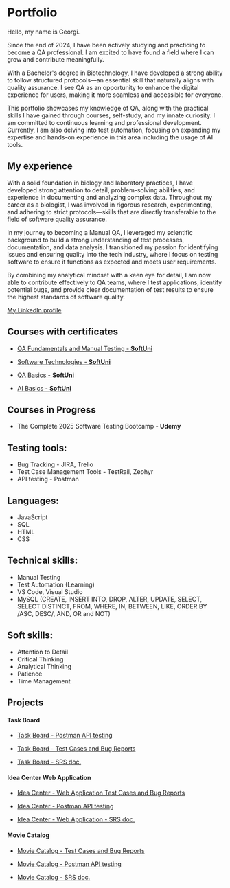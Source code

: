 # Portfolio
Hello, my name is Georgi.

Since the end of 2024, I have been actively studying and practicing to become a QA professional. I am excited to have found a field where I can grow and contribute meaningfully.

With a Bachelor's degree in Biotechnology, I have developed a strong ability to follow structured protocols—an essential skill that naturally aligns with quality assurance. I see QA as an opportunity to enhance the digital experience for users, making it more seamless and accessible for everyone.

This portfolio showcases my knowledge of QA, along with the practical skills I have gained through courses, self-study, and my innate curiosity. I am committed to continuous learning and professional development. Currently, I am also delving into test automation, focusing on expanding my expertise and hands-on experience in this area including the usage of AI tools.

## My experience
With a solid foundation in biology and laboratory practices, I have developed strong attention to detail, problem-solving abilities, and experience in documenting and analyzing complex data. Throughout my career as a biologist, I was involved in rigorous research, experimenting, and adhering to strict protocols—skills that are directly transferable to the field of software quality assurance.

In my journey to becoming a Manual QA, I leveraged my scientific background to build a strong understanding of test processes, documentation, and data analysis. I transitioned my passion for identifying issues and ensuring quality into the tech industry, where I focus on testing software to ensure it functions as expected and meets user requirements.

By combining my analytical mindset with a keen eye for detail, I am now able to contribute effectively to QA teams, where I test applications, identify potential bugs, and provide clear documentation of test results to ensure the highest standards of software quality.

[My LinkedIn profile](https://www.linkedin.com/in/georgi-hristov-316178276/)

## Courses with certificates

* [QA Fundamentals and Manual Testing - **SoftUni**](https://ibb.co/0jZ2TtxL)

* [Software Technologies - **SoftUni**](https://ibb.co/Zp8YgJh9)

* [QA Basics - **SoftUni**](https://ibb.co/Jjx6b30g)

* [AI Basics - **SoftUni**](https://ibb.co/8gfyYvJm)

## Courses in Progress

* The Complete 2025 Software Testing Bootcamp - **Udemy**

## Testing tools:   

* Bug Tracking - JIRA, Trello                       
* Test Case Management Tools - TestRail, Zephyr
* API testing - Postman

## Languages:                                                         

* JavaScript
* SQL
* HTML
* CSS

## Technical skills:

* Manual Testing
* Test Automation (Learning)
* VS Code, Visual Studio
* MySQL (CREATE, INSERT INTO, DROP, ALTER, UPDATE, SELECT, SELECT DISTINCT, FROM, WHERE, IN, BETWEEN, LIKE, ORDER BY /ASC, DESC/, AND, OR and NOT) 

## Soft skills:

* Attention to Detail
* Critical Thinking
* Analytical Thinking
* Patience
* Time Management

## Projects

#### Task Board

* [Task Board - Postman API testing](https://www.postman.com/security-administrator-14994541/my-workspace/collection/96dx8zy/qa-task-board)

* [Task Board - Test Cases and Bug Reports](https://softwareuniversity-my.sharepoint.com/:x:/g/personal/ghristov98_students_softuni_bg/EWSi07wjx09Ait5ynEWNEoMBzl44B6KKaDmkHv8E31dIxw?e=2euy7u)

* [Task Board - SRS doc.](https://softwareuniversity-my.sharepoint.com/:w:/g/personal/ghristov98_students_softuni_bg/EVvtIdbrDK1JuTtLJvn8XWwBgErhZfoc4vc2vBukn-hveQ?e=1o0mn9)

#### Idea Center Web Application

* [Idea Center - Web Application Test Cases and Bug Reports](https://softwareuniversity-my.sharepoint.com/:x:/g/personal/ghristov98_students_softuni_bg/ESBLi3FoSEhPkcrN0242MaQBr2pBGb1Gc3xIftS_TyBPEA?e=INxafL)

* [Idea Center - Postman API testing](https://www.postman.com/security-administrator-14994541/qa-fundamentals-api-testing/collection/dmyksml/idea-center-api?action=share&creator=41526123)

* [Idea Center - Web Application - SRS doc.](https://softwareuniversity-my.sharepoint.com/:w:/g/personal/ghristov98_students_softuni_bg/EWPxkXSYEO5AnfdlomCMc-8BtmuFaYcf67bW2nNqLuxRcA?e=XQbWfI)

#### Movie Catalog 

* [Movie Catalog - Test Cases and Bug Reports](https://softwareuniversity-my.sharepoint.com/:x:/g/personal/ghristov98_students_softuni_bg/ESv53tJfJ2tFvXYZq8R5JKUBVExPSLmQP6pxFHG96jNI6g?e=vhRyGV)

* [Movie Catalog - Postman API testing](https://www.postman.com/security-administrator-14994541/qa-fundamentals-api-testing/collection/058rcbl/qa-manual-exam-moviecatalog-api?action=share&creator=41526123)

* [Movie Catalog - SRS doc.](https://softwareuniversity-my.sharepoint.com/:w:/g/personal/ghristov98_students_softuni_bg/EU3F6e1On25GifrcAFOAvncBshgZR-sgxiypIyFj0vRIKQ?e=0NFZG4)


